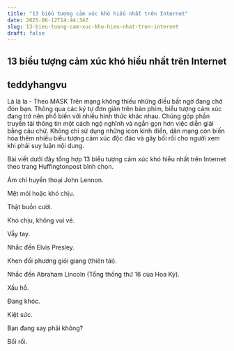 ```yaml
---
title: "13 biểu tượng cảm xúc khó hiểu nhất trên Internet"
date: 2025-06-12T14:44:34Z
slug: 13-bieu-tuong-cam-xuc-kho-hieu-nhat-tren-internet
draft: false
---
```


## 13 biểu tượng cảm xúc khó hiểu nhất trên Internet

## teddyhangvu

Là lá la - Theo MASK
Trên mạng không thiếu những điều bất ngờ đang chờ đón bạn.
Thông qua các ký tự đơn giản trên bàn phím, biểu tượng cảm xúc đang trở nên phổ biến với nhiều hình thức khác nhau. Chúng góp phần truyền tải thông tin một cách ngộ nghĩnh và ngắn gọn hơn việc diễn giải bằng câu chữ. Không chỉ sử dụng những icon kinh điển, dân mạng còn biến hóa thêm nhiều biểu tượng cảm xúc độc đáo và gây bối rối cho người xem khi phải suy luận nội dung.
 
Bài viết dưới đây tổng hợp 13 biểu tượng cảm xúc khó hiểu nhất trên Internet theo trang Huffingtonpost bình chọn.
 

Ám chỉ huyền thoại John Lennon.


Mệt mỏi hoặc khó chịu.


Thật buồn cười.


Khó chịu, không vui vẻ.


Vẫy tay.


Nhắc đến Elvis Presley.


Khen đối phương giỏi giang (thiên tài).


Nhắc đến Abraham Lincoln (Tổng thống thứ 16 của Hoa Kỳ).


Xấu hổ.


Đang khóc.


Kiệt sức.


Bạn đang say phải không?


Bối rối.